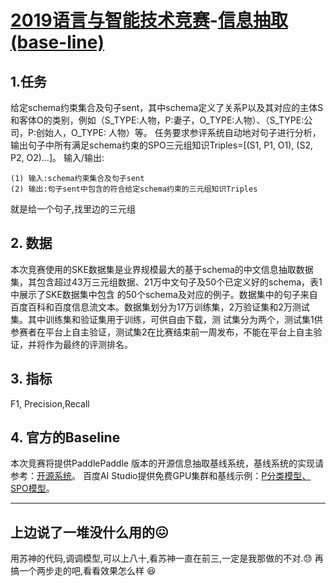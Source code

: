 # [2019语言与智能技术竞赛](http://lic2019.ccf.org.cn/)-[信息抽取(base-line)](http://lic2019.ccf.org.cn/kg)

## 1.任务

给定schema约束集合及句子sent，其中schema定义了关系P以及其对应的主体S和客体O的类别，例如（S_TYPE:人物，P:妻子，O_TYPE:人物）、（S_TYPE:公司，P:创始人，O_TYPE:
人物）等。 任务要求参评系统自动地对句子进行分析，输出句子中所有满足schema约束的SPO三元组知识Triples=[(S1, P1, O1), (S2, P2, O2)…]。
输入/输出:

    (1) 输入:schema约束集合及句子sent
    (2) 输出:句子sent中包含的符合给定schema约束的三元组知识Triples

就是给一个句子,找里边的三元组

## 2. 数据

本次竞赛使用的SKE数据集是业界规模最大的基于schema的中文信息抽取数据集，其包含超过43万三元组数据、21万中文句子及50个已定义好的schema，表1中展示了SKE数据集中包含
的50个schema及对应的例子。数据集中的句子来自百度百科和百度信息流文本。数据集划分为17万训练集，2万验证集和2万测试集。其中训练集和验证集用于训练，可供自由下载，测
试集分为两个，测试集1供参赛者在平台上自主验证，测试集2在比赛结束前一周发布，不能在平台上自主验证，并将作为最终的评测排名。

## 3. 指标

F1, Precision,Recall

## 4. 官方的Baseline

本次竞赛将提供PaddlePaddle 版本的开源信息抽取基线系统，基线系统的实现请参考：[开源系统](https://aistudio.baidu.com/aistudio/#/projectdetail/44830)。
百度AI Studio提供免费GPU集群和基线示例：[P分类模型、SPO模型](https://github.com/baidu/information-extraction)。

-------------------------------------
## 上边说了一堆没什么用的😖

用苏神的代码,调调模型,可以上八十,看苏神一直在前三,一定是我那做的不对.😓
再搞一个两步走的吧,看看效果怎么样 😆 